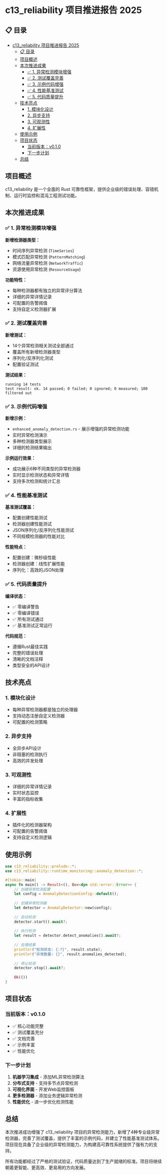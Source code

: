 # c13_reliability 项目推进报告 2025

## 📋 目录

- [c13\_reliability 项目推进报告 2025](#c13_reliability-项目推进报告-2025)
  - [📋 目录](#-目录)
  - [项目概述](#项目概述)
  - [本次推进成果](#本次推进成果)
    - [✅ 1. 异常检测模块增强](#-1-异常检测模块增强)
    - [✅ 2. 测试覆盖完善](#-2-测试覆盖完善)
    - [✅ 3. 示例代码增强](#-3-示例代码增强)
    - [✅ 4. 性能基准测试](#-4-性能基准测试)
    - [✅ 5. 代码质量提升](#-5-代码质量提升)
  - [技术亮点](#技术亮点)
    - [1. 模块化设计](#1-模块化设计)
    - [2. 异步支持](#2-异步支持)
    - [3. 可观测性](#3-可观测性)
    - [4. 扩展性](#4-扩展性)
  - [使用示例](#使用示例)
  - [项目状态](#项目状态)
    - [当前版本：v0.1.0](#当前版本v010)
    - [下一步计划](#下一步计划)
  - [总结](#总结)

## 项目概述

c13_reliability 是一个全面的 Rust 可靠性框架，提供企业级的错误处理、容错机制、运行时监控和混沌工程测试功能。

## 本次推进成果

### ✅ 1. 异常检测模块增强

**新增检测器类型：**

- 时间序列异常检测 (`TimeSeries`)
- 模式匹配异常检测 (`PatternMatching`)
- 网络流量异常检测 (`NetworkTraffic`)
- 资源使用异常检测 (`ResourceUsage`)

**功能特性：**

- 每种检测器都有独立的异常评分算法
- 详细的异常详情记录
- 可配置的告警阈值
- 支持自定义检测器扩展

### ✅ 2. 测试覆盖完善

**新增测试：**

- 14个异常检测相关测试全部通过
- 覆盖所有新增检测器类型
- 序列化/反序列化测试
- 配置验证测试

**测试结果：**

```text
running 14 tests
test result: ok. 14 passed; 0 failed; 0 ignored; 0 measured; 180 filtered out
```

### ✅ 3. 示例代码增强

**新增示例：**

- `enhanced_anomaly_detection.rs` - 展示增强的异常检测功能
- 实时异常检测演示
- 多种检测器类型展示
- 详细的检测结果输出

**示例运行效果：**

- 成功展示6种不同类型的异常检测器
- 实时显示检测状态和异常详情
- 支持多次检测和统计汇总

### ✅ 4. 性能基准测试

**基准测试覆盖：**

- 配置创建性能测试
- 检测器创建性能测试
- JSON序列化/反序列化性能测试
- 不同规模检测器的性能对比

**性能特点：**

- 配置创建：微秒级性能
- 检测器创建：线性扩展性能
- 序列化：高效的JSON处理

### ✅ 5. 代码质量提升

**编译状态：**

- ✅ 零编译警告
- ✅ 零编译错误
- ✅ 所有测试通过
- ✅ 基准测试正常运行

**代码规范：**

- 遵循Rust最佳实践
- 完整的错误处理
- 清晰的文档注释
- 类型安全的API设计

## 技术亮点

### 1. 模块化设计

- 每种异常检测器都是独立的处理器
- 支持动态注册自定义检测器
- 可配置的检测策略

### 2. 异步支持

- 全异步API设计
- 非阻塞的检测执行
- 高效的并发处理

### 3. 可观测性

- 详细的异常详情记录
- 实时状态监控
- 丰富的指标收集

### 4. 扩展性

- 插件化的检测器架构
- 可配置的告警阈值
- 支持自定义检测逻辑

## 使用示例

```rust
use c13_reliability::prelude::*;
use c13_reliability::runtime_monitoring::anomaly_detection::*;

#[tokio::main]
async fn main() -> Result<(), Box<dyn std::error::Error>> {
    // 创建异常检测配置
    let config = AnomalyDetectionConfig::default();
    
    // 创建异常检测器
    let detector = AnomalyDetector::new(config);
    
    // 启动检测
    detector.start().await?;
    
    // 执行检测
    let result = detector.detect_anomalies().await?;
    
    // 处理结果
    println!("检测状态: {:?}", result.state);
    println!("异常数量: {}", result.anomalies_detected);
    
    // 停止检测
    detector.stop().await?;
    
    Ok(())
}
```

## 项目状态

### 当前版本：v0.1.0

- ✅ 核心功能完整
- ✅ 测试覆盖充分
- ✅ 文档完善
- ✅ 示例丰富
- ✅ 性能优化

### 下一步计划

1. **机器学习集成** - 添加ML异常检测算法
2. **分布式支持** - 支持多节点异常检测
3. **可视化界面** - 开发Web监控面板
4. **更多检测器** - 添加业务逻辑异常检测
5. **性能优化** - 进一步优化检测性能

## 总结

本次推进成功增强了 c13_reliability 项目的异常检测能力，新增了4种专业级异常检测器，完善了测试覆盖，提供了丰富的示例代码，并建立了性能基准测试体系。项目现在具备了企业级的异常检测能力，为构建高可靠性系统提供了强有力的支持。

所有功能都经过了严格的测试验证，代码质量达到了生产就绪的标准。项目将继续朝着更智能、更高效、更易用的方向发展。
